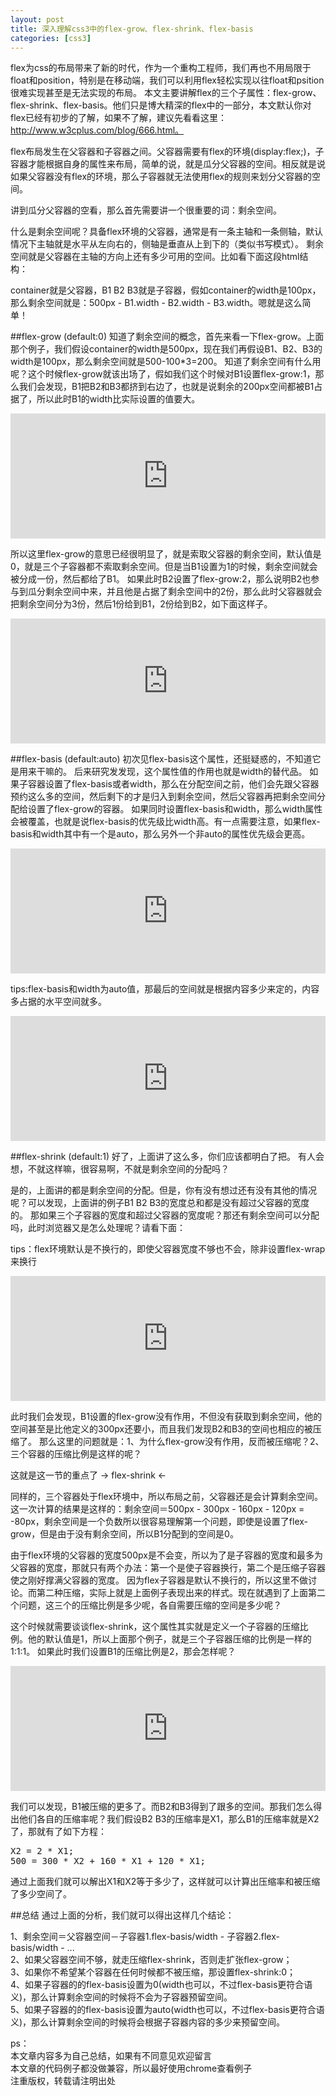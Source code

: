 ```yaml
---
layout: post
title: 深入理解css3中的flex-grow、flex-shrink、flex-basis
categories: [css3]
---
```


flex为css的布局带来了新的时代，作为一个重构工程师，我们再也不用局限于float和position，特别是在移动端，我们可以利用flex轻松实现以往float和psition很难实现甚至是无法实现的布局。
本文主要讲解flex的三个子属性：flex-grow、flex-shrink、flex-basis。他们只是博大精深的flex中的一部分，本文默认你对flex已经有初步的了解，如果不了解，建议先看看这里：http://www.w3cplus.com/blog/666.html。

flex布局发生在父容器和子容器之间。父容器需要有flex的环境(display:flex;)，子容器才能根据自身的属性来布局，简单的说，就是瓜分父容器的空间。相反就是说如果父容器没有flex的环境，那么子容器就无法使用flex的规则来划分父容器的空间。

讲到瓜分父容器的空看，那么首先需要讲一个很重要的词：剩余空间。

什么是剩余空间呢？具备flex环境的父容器，通常是有一条主轴和一条侧轴，默认情况下主轴就是水平从左向右的，侧轴是垂直从上到下的（类似书写模式）。
剩余空间就是父容器在主轴的方向上还有多少可用的空间。比如看下面这段html结构：

<script src="https://gist.github.com/zhoon/62f40a0338a6d7be8e7e.js"></script>

container就是父容器，B1 B2 B3就是子容器，假如container的width是100px，那么剩余空间就是：500px - B1.width - B2.width - B3.width。嗯就是这么简单！

##flex-grow (default:0)
知道了剩余空间的概念，首先来看一下flex-grow。上面那个例子，我们假设container的width是500px，现在我们再假设B1、B2、B3的width是100px，那么剩余空间就是500-100*3=200。
知道了剩余空间有什么用呢？这个时候flex-grow就该出场了，假如我们这个时候对B1设置flex-grow:1，那么我们会发现，B1把B2和B3都挤到右边了，也就是说剩余的200px空间都被B1占据了，所以此时B1的width比实际设置的值要大。

<iframe width="100%" height="200" src="http://jsfiddle.net/ZhoonChen/znes2rjc/embedded/result,html,css/" allowfullscreen="allowfullscreen" frameborder="0"></iframe>

所以这里flex-grow的意思已经很明显了，就是索取父容器的剩余空间，默认值是0，就是三个子容器都不索取剩余空间。但是当B1设置为1的时候，剩余空间就会被分成一份，然后都给了B1。
如果此时B2设置了flex-grow:2，那么说明B2也参与到瓜分剩余空间中来，并且他是占据了剩余空间中的2份，那么此时父容器就会把剩余空间分为3份，然后1份给到B1，2份给到B2，如下面这样子。

<iframe width="100%" height="200" src="http://jsfiddle.net/ZhoonChen/q4541kef/embedded/result,html,css/" allowfullscreen="allowfullscreen" frameborder="0"></iframe>

##flex-basis (default:auto)
初次见flex-basis这个属性，还挺疑惑的，不知道它是用来干嘛的。
后来研究发发现，这个属性值的作用也就是width的替代品。
如果子容器设置了flex-basis或者width，那么在分配空间之前，他们会先跟父容器预约这么多的空间，然后剩下的才是归入到剩余空间，然后父容器再把剩余空间分配给设置了flex-grow的容器。
如果同时设置flex-basis和width，那么width属性会被覆盖，也就是说flex-basis的优先级比width高。有一点需要注意，如果flex-basis和width其中有一个是auto，那么另外一个非auto的属性优先级会更高。

<iframe width="100%" height="200" src="http://jsfiddle.net/ZhoonChen/750sgvxq/embedded/result,html,css/" allowfullscreen="allowfullscreen" frameborder="0"></iframe>

tips:flex-basis和width为auto值，那最后的空间就是根据内容多少来定的，内容多占据的水平空间就多。

<iframe width="100%" height="200" src="http://jsfiddle.net/ZhoonChen/750sgvxq/embedded/result,html,css/" allowfullscreen="allowfullscreen" frameborder="0"></iframe>

##flex-shrink (default:1)
好了，上面讲了这么多，你们应该都明白了把。
有人会想，不就这样嘛，很容易啊，不就是剩余空间的分配吗？

是的，上面讲的都是剩余空间的分配。但是，你有没有想过还有没有其他的情况呢？可以发现，上面讲的例子B1 B2 B3的宽度总和都是没有超过父容器的宽度的。
那如果三个子容器的宽度和超过父容器的宽度呢？那还有剩余空间可以分配吗，此时浏览器又是怎么处理呢？请看下面：

tips：flex环境默认是不换行的，即使父容器宽度不够也不会，除非设置flex-wrap来换行

<iframe width="100%" height="200" src="http://jsfiddle.net/ZhoonChen/thoqb14f/embedded/result,html,css/" allowfullscreen="allowfullscreen" frameborder="0"></iframe>

此时我们会发现，B1设置的flex-grow没有作用，不但没有获取到剩余空间，他的空间甚至是比他定义的300px还要小，而且我们发现B2和B3的空间也相应的被压缩了。
那么这里的问题就是：1、为什么flex-grow没有作用，反而被压缩呢？2、三个容器的压缩比例是这样的呢？

这就是这一节的重点了 -> flex-shrink <-

同样的，三个容器处于flex环境中，所以布局之前，父容器还是会计算剩余空间。
这一次计算的结果是这样的：剩余空间＝500px - 300px - 160px - 120px = -80px，剩余空间是一个负数所以很容易理解第一个问题，即使是设置了flex-grow，但是由于没有剩余空间，所以B1分配到的空间是0。

由于flex环境的父容器的宽度500px是不会变，所以为了是子容器的宽度和最多为父容器的宽度，那就只有两个办法：第一个是使子容器换行，第二个是压缩子容器使之刚好撑满父容器的宽度。
因为flex子容器是默认不换行的，所以这里不做讨论。而第二种压缩，实际上就是上面例子表现出来的样式。现在就遇到了上面第二个问题，这三个的压缩比例是多少呢，各自需要压缩的空间是多少呢？

这个时候就需要谈谈flex-shrink，这个属性其实就是定义一个子容器的压缩比例。他的默认值是1，所以上面那个例子，就是三个子容器压缩的比例是一样的 1:1:1。
如果此时我们设置B1的压缩比例是2，那会怎样呢？

<iframe width="100%" height="200" src="http://jsfiddle.net/ZhoonChen/myva5Lon/embedded/result,html,css/" allowfullscreen="allowfullscreen" frameborder="0"></iframe>

我们可以发现，B1被压缩的更多了。而B2和B3得到了跟多的空间。那我们怎么得出他们各自的压缩率呢？我们假设B2 B3的压缩率是X1，那么B1的压缩率就是X2了，那就有了如下方程：

<pre>X2 = 2 * X1;
500 = 300 * X2 + 160 * X1 + 120 * X1;</pre>

通过上面我们就可以解出X1和X2等于多少了，这样就可以计算出压缩率和被压缩了多少空间了。

##总结
通过上面的分析，我们就可以得出这样几个结论：

1、剩余空间＝父容器空间－子容器1.flex-basis/width - 子容器2.flex-basis/width - ...<br>
2、如果父容器空间不够，就走压缩flex-shrink，否则走扩张flex-grow；<br>
3、如果你不希望某个容器在任何时候都不被压缩，那设置flex-shrink:0；<br>
4、如果子容器的的flex-basis设置为0(width也可以，不过flex-basis更符合语义)，那么计算剩余空间的时候将不会为子容器预留空间。<br>
5、如果子容器的的flex-basis设置为auto(width也可以，不过flex-basis更符合语义)，那么计算剩余空间的时候将会根据子容器内容的多少来预留空间。<br>


ps：<br>
本文章内容多为自己总结，如果有不同意见欢迎留言<br>
本文章的代码例子都没做兼容，所以最好使用chrome查看例子<br>
注重版权，转载请注明出处